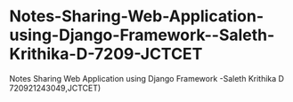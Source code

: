 # Notes-Sharing-Web-Application-using-Django-Framework--Saleth-Krithika-D-7209-JCTCET
Notes Sharing Web Application using Django Framework -Saleth Krithika D 720921243049,JCTCET)
